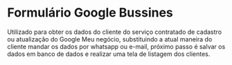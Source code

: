 # Formulário Google Bussines

Utilizado para obter os dados do cliente do serviço contratado de cadastro ou atualização do Google Meu negócio, substituindo a atual maneira do cliente mandar os dados
por whatsapp ou e-mail, próximo passo é salvar os dados em banco de dados e realizar uma tela de listagem dos clientes.
